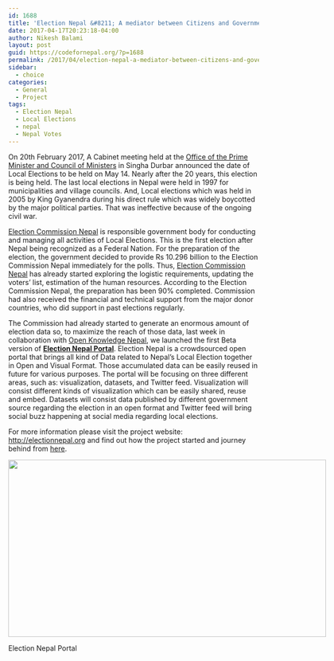 ```yaml
---
id: 1688
title: 'Election Nepal &#8211; A mediator between Citizens and Government for Election Data'
date: 2017-04-17T20:23:18-04:00
author: Nikesh Balami
layout: post
guid: https://codefornepal.org/?p=1688
permalink: /2017/04/election-nepal-a-mediator-between-citizens-and-government-for-election-data/
sidebar:
  - choice
categories:
  - General
  - Project
tags:
  - Election Nepal
  - Local Elections
  - nepal
  - Nepal Votes
---
```

<span style="font-weight: 400;">On 20th February 2017, A Cabinet meeting held at the </span>[<span style="font-weight: 400;">Office of the Prime Minister and Council of Ministers</span>](http://opmcm.gov.np) <span style="font-weight: 400;">in Singha Durbar announced the date of Local Elections to be held on May 14. Nearly after the 20 years, this election is being held. The last local elections in Nepal were held in 1997 for municipalities and village councils. And, Local elections which was held in 2005 by King Gyanendra during his direct rule which was widely boycotted by the major political parties. That was ineffective because of the ongoing civil war.</span>

[<span style="font-weight: 400;">Election Commission Nepal</span>](http://election.gov.np) <span style="font-weight: 400;">is responsible government body for conducting and managing all activities of Local Elections. This is the first election after Nepal being recognized as a Federal Nation. For the preparation of the election, the government decided to provide Rs 10.296 billion to the Election Commission Nepal immediately for the polls. Thus, </span>[<span style="font-weight: 400;">Election Commission Nepal</span>](http://election.gov.np) <span style="font-weight: 400;">has already started exploring the logistic requirements, updating the voters’ list, estimation of the human resources. According to the Election Commission Nepal, the preparation has been 90% completed. Commission had also received the financial and technical support from the major donor countries, who did support in past elections regularly. </span>

<span style="font-weight: 400;">The Commission had already started to generate an enormous amount of election data so, to maximize the reach of those data, last week in collaboration with </span><span style="font-weight: 400;"><a href="http://oknp.org/">Open Knowledge Nepal</a>,</span> <span style="font-weight: 400;">we launched the first Beta version of </span>[**Election Nepal Portal**](http://electionnepal.org)<span style="font-weight: 400;">. Election Nepal is a crowdsourced open portal that brings all kind of Data related to Nepal&#8217;s Local Election together in Open and Visual Format. Those accumulated data can be easily reused in future for various purposes. The portal will be focusing on three different areas, such as: visualization, datasets, and Twitter feed. Visualization will consist different kinds of visualization which can be easily shared, reuse and embed. Datasets will consist data published by different government source regarding the election in an open format and Twitter feed will bring social buzz happening at social media regarding local elections. </span>

<span style="font-weight: 400;">For more information please visit the project website: </span>[<span style="font-weight: 400;">http://electionnepal.org</span>](http://electionnepal.org) <span style="font-weight: 400;">and find out how the project started and journey behind from </span>[<span style="font-weight: 400;">here</span>](http://www.neekes.com.np/twitter-thread-turns-into-impactful-project/)<span style="font-weight: 400;">.</span>

<div id="attachment_1689" style="width: 649px" class="wp-caption aligncenter">
  <a href="https://codefornepal.org/wp-content/uploads/2017/04/Election-Nepal-final.png"><img aria-describedby="caption-attachment-1689" class="wp-image-1689" src="https://codefornepal.org/wp-content/uploads/2017/04/Election-Nepal-final-300x167.png" alt="" width="639" height="356" srcset="https://codefornepal.org/wp-content/uploads/2017/04/Election-Nepal-final-300x167.png 300w, https://codefornepal.org/wp-content/uploads/2017/04/Election-Nepal-final-768x427.png 768w, https://codefornepal.org/wp-content/uploads/2017/04/Election-Nepal-final-1024x569.png 1024w, https://codefornepal.org/wp-content/uploads/2017/04/Election-Nepal-final.png 1392w" sizes="(max-width: 639px) 100vw, 639px" /></a>
  
  <p id="caption-attachment-1689" class="wp-caption-text">
    Election Nepal Portal
  </p>
</div>